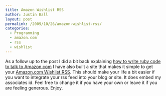 ```yaml
---
title: Amazon Wishlist RSS
author: Justin Ball
layout: post
permalink: /2009/10/26/amazon-wishlist-rss/
categories:
  - Programming
  - amazon.com
  - rss
  - wishlist
---
```

As a follow up to the post I did a bit back explaining [how to write ruby code to talk to Amazon.com][1] I have also built a site that makes it simple to get your [Amazon.com Wishlist RSS][2]. This should make your life a bit easier if you want to integrate your rss feed into your blog or site. It does embed my associates id. Feel free to change it if you have your own or leave it if you are feeling generous. Enjoy.

 [1]: http://www.justinball.com/2009/09/02/amazon-ruby-and-signing_authenticating-your-requests/
 [2]: http://www.my-amazon-feeds.com